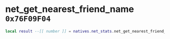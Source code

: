 # net_get_nearest_friend_name `0x76F09F04`

```lua
local result --[[ number ]] = natives.net_stats.net_get_nearest_friend_name()
```